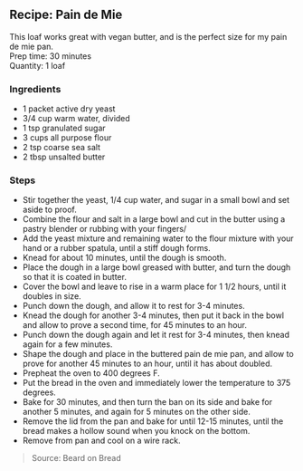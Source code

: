 ## Recipe: Pain de Mie
This loaf works great with vegan butter, and is the perfect size for my pain de mie pan.  
Prep time: 30 minutes  
Quantity: 1 loaf  

### Ingredients
 - 1 packet active dry yeast
 - 3/4 cup warm water, divided
 - 1 tsp granulated sugar
 - 3 cups all purpose flour
 - 2 tsp coarse sea salt
 - 2 tbsp unsalted butter

### Steps
 - Stir together the yeast, 1/4 cup water, and sugar in a small bowl and set aside to proof.
 - Combine the flour and salt in a large bowl and cut in the butter using a pastry blender or rubbing with your fingers/
 - Add the yeast mixture and remaining water to the flour mixture with your hand or a rubber spatula, until a stiff dough forms.
 - Knead for about 10 minutes, until the dough is smooth.
 - Place the dough in a large bowl greased with butter, and turn the dough so that it is coated in butter.
 - Cover the bowl and leave to rise in a warm place for 1 1/2 hours, until it doubles in size.
 - Punch down the dough, and allow it to rest for 3-4 minutes.
 - Knead the dough for another 3-4 minutes, then put it back in the bowl and allow to prove a second time, for 45 minutes to an hour.
 - Punch down the dough again and let it rest for 3-4 minutes, then knead again for a few minutes.
 - Shape the dough and place in the buttered pain de mie pan, and allow to prove for another 45 minutes to an hour, until it has about doubled.
 - Prepheat the oven to 400 degrees F.
 - Put the bread in the oven and immediately lower the temperature to 375 degrees.
 - Bake for 30 minutes, and then turn the ban on its side and bake for another 5 minutes, and again for 5 minutes on the other side.
 - Remove the lid from the pan and bake for until 12-15 minutes, until the bread makes a hollow sound when you knock on the bottom.
 - Remove from pan and cool on a wire rack.

> Source: Beard on Bread
